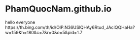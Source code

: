 # PhamQuocNam.github.io
<!DOCTYPE html>
<html>
<head>



  
</head>

<body>
<div>hello everyone</div>
  <a>https://th.bing.com/th/id/OIP.N36USlQHAy6Rtud_JAclQQHaHa?w=159&h=180&c=7&r=0&o=5&pid=1.7</a>
</body>
  
</html>
